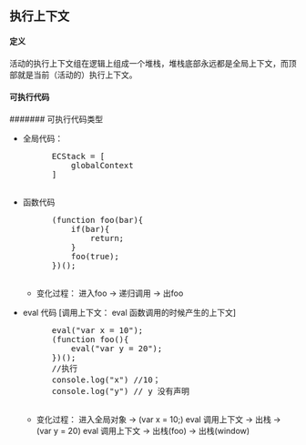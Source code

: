 ## 执行上下文

#### 定义
 
活动的执行上下文组在逻辑上组成一个堆栈，堆栈底部永远都是全局上下文，而顶部就是当前（活动的）执行上下文。

#### 可执行代码

####### 可执行代码类型

* 全局代码： 
	<pre>
		ECStack = [
			globalContext
		]
	</pre>
	
* 函数代码

	<pre>
		(function foo(bar){
			if(bar){
				return;
			}
			foo(true);
		})();
	</pre>
	* 变化过程： 进入foo -> 递归调用 -> 出foo
	
* eval 代码  [调用上下文： eval 函数调用的时候产生的上下文]
	<pre>
		eval("var x = 10");
		(function foo(){
			eval("var y = 20");
		})();
		//执行
		console.log("x") //10；
		console.log("y") // y 没有声明
	</pre>
	
	* 变化过程： 进入全局对象 -> (var x = 10;) eval 调用上下文 -> 出栈 -> (var y = 20) eval 调用上下文 -> 出栈(foo) -> 出栈(window)


